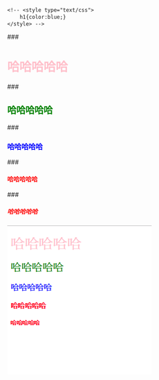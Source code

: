 <!DOCTYPE html>
    <!-- <style type="text/css">
	    h1{color:blue;}
    </style> -->
<html>
<head>
	<meta charset="utf-8">
	<style type="text/css">
	h1{color:pink;}
	h2{color:green;}
	h3{color:blue;}
	h4,h5{color:red;}
	</style>
	<title>字大小&顏色</title>

</head>
<body>
     ###<h1>哈哈哈哈哈</h1>
     ###<h2>哈哈哈哈哈</h2>
     ###<h3>哈哈哈哈哈</h3>
     ###<h4>哈哈哈哈哈</h4>
     ###<h5>哈哈哈哈哈</h5>

</body>
</html>

![image](https://github.com/4060E046/PNG-JPG-GIF/blob/master/%E5%AD%97%E5%A4%A7%E5%B0%8F%26%E9%A1%8F%E8%89%B2.PNG)
